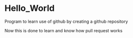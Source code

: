 # Hello_World
Program to learn use of github by creating a github repository

Now this is done to learn and know how pull request works
